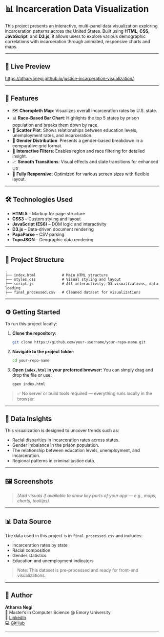 # 📊 Incarceration Data Visualization

This project presents an interactive, multi-panel data visualization exploring incarceration patterns across the United States. Built using **HTML**, **CSS**, **JavaScript**, and **D3.js**, it allows users to explore various demographic correlations with incarceration through animated, responsive charts and maps.

---

## 🚀 Live Preview

https://atharvanegi.github.io/justice-incarceration-visualization/

---

## 🧩 Features

- 🗺️ **Choropleth Map**: Visualizes overall incarceration rates by U.S. state.
- 📊 **Race-Based Bar Chart**: Highlights the top 5 states by prison population and breaks them down by race.
- 🔄 **Scatter Plot**: Shows relationships between education levels, unemployment rates, and incarceration.
- 🚻 **Gender Distribution**: Presents a gender-based breakdown in a comparative grid format.
- 🎯 **Interactive Filters**: Enables region and race filtering for detailed insight.
- 📈 **Smooth Transitions**: Visual effects and state transitions for enhanced UX.
- 📱 **Fully Responsive**: Optimized for various screen sizes with flexible layout.

---

## 🛠️ Technologies Used

- **HTML5** – Markup for page structure  
- **CSS3** – Custom styling and layout  
- **JavaScript (ES6)** – DOM logic and interactivity  
- **D3.js** – Data-driven document rendering  
- **PapaParse** – CSV parsing  
- **TopoJSON** – Geographic data rendering  

---

## 📁 Project Structure

```
.
├── index.html            # Main HTML structure
├── styles.css            # Visual styling and layout
├── script.js             # All interactivity, D3 visualizations, data loading
├── final_processed.csv   # Cleaned dataset for visualizations
```

---

## ⚙️ Getting Started

To run this project locally:

1. **Clone the repository:**
   ```bash
   git clone https://github.com/your-username/your-repo-name.git
   ```

2. **Navigate to the project folder:**
   ```bash
   cd your-repo-name
   ```

3. **Open `index.html` in your preferred browser:**
   You can simply drag and drop the file or use:
   ```bash
   open index.html
   ```

> ✅ No server or build tools required — everything runs locally in the browser.

---

## 🧠 Data Insights

This visualization is designed to uncover trends such as:
- Racial disparities in incarceration rates across states.
- Gender imbalance in the prison population.
- The relationship between education levels, unemployment, and incarceration.
- Regional patterns in criminal justice data.

---

## 🖼️ Screenshots

> *(Add visuals if available to show key parts of your app — e.g., maps, charts, tooltips)*

---

## 📊 Data Source

The data used in this project is in `final_processed.csv` and includes:
- Incarceration rates by state
- Racial composition
- Gender statistics
- Education and unemployment indicators

> Note: This dataset is pre-processed and ready for front-end visualizations.

---

## 👤 Author

**Atharva Negi**  
📍 Master’s in Computer Science @ Emory University  
🔗 [LinkedIn](https://linkedin.com/in/atharvanegi232)  
💻 [GitHub](https://github.com/atharvanegi232)

---
